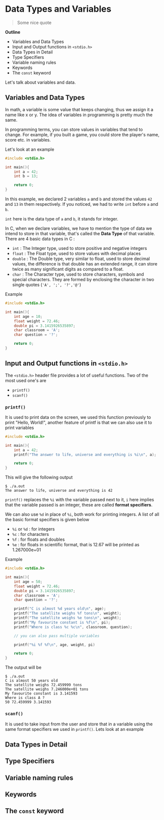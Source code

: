 # Data Types and Variables

> Some nice quote

**Outline**
* Variables and Data Types
* Input and Output functions in `<stdio.h>`
* Data Types in Detail
* Type Specifiers
* Variable naming rules
* Keywords
* The `const` keyword

Let's talk about variables and data. 


## Variables and Data Types

In math, a variable is some value that keeps changing, thus we assign it a name like x or y. The idea of variables in programming is pretty much the same.

In programming terms, you can store values in variables that tend to change. For example, if you built a game, you could store the player's name, score etc. in variables.

Let's look at an example

```C
#include <stdio.h>

int main(){
	int a = 42;
	int b = 13;

	return 0;
}
```

In this example, we declared 2 variables `a` and `b` and stored the values `42` and `13` in them respectively. If you noticed, we had to write `int` before `a` and `b`. 

`int` here is the data type of `a` and `b`, it stands for integer.

In C, when we declare variables, we have to mention the type of data we intend to store in that variable, that's called the **Data Type** of that variable. There are 4 basic data types in C :

* `int` : The Integer type, used to store positive and negative integers
* `float` : The Float type, used to store values with decimal places
* `double` : The Double type, very similar to float, used to store decimal values, the difference is that double has an extended range, it can store twice as many significant digits as compared to a float.
* `char` : The Character type, used to store characters, symbols and special characters. They are formed by enclosing the character in two single quotes (`'A', ';', '?','@'`)

Example

```C
#include <stdio.h>

int main(){
	int age = 10;
	float weight = 72.46;
	double pi = 3.1415926535897;
	char classroom = 'A';
	char question = '?';

	return 0;
}
```


## Input and Output functions in `<stdio.h>`

The `<stdio.h>` header file provides a lot of useful functions. Two of the most used one's are 
* `printf()`
* `scanf()`


### `printf()`

It is used to print data on the screen, we used this function previously to print "Hello, World!", another feature of printf is that we can also use it to print variables

```C
#include <stdio.h>

int main(){
	int a = 42;
	printf("The answer to life, universe and everything is %i\n", a);

	return 0;
}
```

This will give the following output

```shell
$ ./a.out
The answer to life, universe and everything is 42
```

`printf()` replaces the `%i` with the variable passed next to it, `i` here implies that the variable passed is an integer, these are called **format specifiers**. 

We can also use `%d` in place of `%i`, both work for printing integers. A list of all the basic format specifiers is given below

* `%i` or `%d` : for integers
* `%c` : for characters
* `%f` : for floats and doubles
* `%e` : for floats in scientific format, that is 12.67 will be printed as 1.267000e+01

Example

```C
#include <stdio.h>

int main(){
    int age = 50;
    float weight = 72.46;
    double pi = 3.1415926535897;
    char classroom = 'A';
    char question = '?';

	printf("C is almost %d years old\n", age);
	printf("The satellite weighs %f tons\n", weight);
	printf("The satellite weighs %e tons\n", weight);
	printf("My favourite constant is %f\n", pi);
	printf("Where is class %c %c\n", classroom, question);

	// you can also pass multiple variables

	printf("%i %f %f\n", age, weight, pi)

    return 0;
}
```

The output will be

```shell
$ ./a.out
C is almost 50 years old
The satellite weighs 72.459999 tons
The satellite weighs 7.246000e+01 tons
My favourite constant is 3.141593
Where is class A ?
50 72.459999 3.141593
```

### `scanf()`

It is used to take input from the user and store that in a variable using the same format specifiers we used in `printf()`. Lets look at an example


## Data Types in Detail



## Type Specifiers






## Variable naming rules



## Keywords



## The `const` keyword



